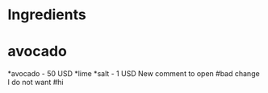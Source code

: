 # Ingredients 
# avocado
*avocado - 50 USD
*lime
*salt - 1 USD
New comment to open
#bad change I do not want
#hi 
